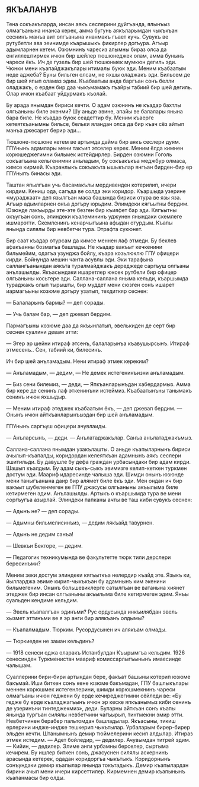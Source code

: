 ## ЯКЪАЛАНУВ

Тена сокъакъларда, инсан аякъ сеслерини дуйгъанда, ялынъыз олмагъанына инанса керек, амма бугунь аякъларымдан чыкъкъан сеснинъ манъа аит олгъанына инанмакъ гъает кучь.
Сувукъ ве рутубетли ава зеинимде къарышыкъ фикирлер догъура.
Агъыр адымларнен кетем.
Озюмнинъ чаресиз алымны бираз олса да енгиллештирмек ичюн бир шейлер тюшюнеджек олам, амма бунынъ чареси ёкъ.
Ич де гузель бир шей тюшюнмек мумкюн дегиль эди.
Чюнки мени къапайджакълары итималы буюк эди.
Меним къабаатым неде аджеба?
Буны бильген олсам, не яхшы оладжакъ эди.
Бильсем де бир шей япып оламаз эдим.
Къабаатым анда баргъан сонъ белли оладжакъ, о ерден бир даа чыкъмамакъ гъайры табиий бир шей дегиль.
Олар ичюн къабаат уйдурмакъ къолай.

Бу арада янымдан бириси кечти.
О адам озюнинъ не къадар бахтлы олгъаныны биле экенми?
Шу аньде эвине, апайы ве балалары янына бара биле.
Не къадар буюк сеадеттир бу.
Меним къаерге кетеяткъанымны бильсе, бельки яландан олса да бир къач сёз айтып манъа джесарет берир эди...

Тюшюне-тюшюне кетем ве артымда дайма бир аякъ сеслери дуям.
ГПУнынъ адамлары мени такъип этселер керек.
Меним ёлда кимнен корюшеджегимни бильмек истейдирлер.
Бирден озюмни Гоголь сокъагъына кельгенимни анъладым, бу сокъакъкъа меджбур олмаса, кимсе кирмей.
Къаранлыкъ сокъакъта ышыкълар янгъан бирден-бир ер ГПУныпъ бинасы эди.

Таштан япылгъан учь басамакълы мердивенден котерилип, ичери кирдим.
Кениш ода, сагъда ве солда эки коридор.
Къаршыда узерине «мураджаат» деп язылгъан маса башында бириси отура ве язы яза.
Агъыр адымларнен онъа догъру юрьдим.
Элимдеки кягъытны бердим.
Юзюнде лакъырды эте-эте безген бир къияфет бар эди.
Кягъытны окъугъан сонъ, элиндеки къалемининъ уджунен янындаки скемлеге ишмарэтти.
Скемленинъ кенарчыгъына афыдан отурдым.
Къапы янында силялы бир невбетчи тура.
Этрафта сукюнет.

Бир саат къадар отурсам да кимсе меннен лаф этмеди.
Бу беклев афакъанны бозмагъа башлады.
Не къадар вакъыт кечкенини бильмейим, одагъа узунджа бойлу, къара козьлюклю ГПУ офицери кирди.
Бойнунда мешин чанта асувлы эди.
Эки тарафына саллангъанындан аякъта туралмайджакъ дереджеде саргъуш олгъаны анълашылды.
Якъасындаки ишаретлер юксек рутбели бир офицер олгъаныны косьтере эди.
Саллана-саллана яныма кельди, къаршымда тураджакъ олып тырышты, бир муддет мени сюзген сонъ ишарет иармагъыны козюме догъру узатып, техдиткяр сеснен:

— Балаларынъ бармы? — деп сорады.

— Учь балам бар, — деп джевап бердим.

Пармагъыны козюме даа да якъынлатып, эвелькиден де серт бир сеснен суалини девам этти:

— Эгер эр шейни итираф этсенъ, балаларынъа къавушырсынъ.
Итираф этмесенъ..
Сен, табиий ки, билесинъ.

Ич бир шей анъламадым.
Нени итираф этмек кереким?

— Анъламадым, — дедим, — Не демек истегенинъизни анъламадым.

— Биз сени билемиз, — деди, — Япкъанларынъдан хабердармыз.
Амма бир кере де сенинъ лаф эткенинъни истеймиз.
Къабаатынъны танымакъ сенинъ ичюн яхшыдыр.

— Меним итираф этеджек къабаатым ёкъ, — деп джевап бердим. — Онынъ ичюн айткъанларынъыздан бир шей анъламадым.

ГПУнынъ саргъуш офицери ачувлаиды.

— Анъларсынъ, — деди. — Анълатаджакълар.
Санъа анълатаджакъмыз.

Саллана-саллана янымдан узакълашты.
О аньде къапыларнынъ бириси ачылып-къапалды, коридордан келеяткъан адамнынъ аякъ сеслери эшитильди.
Бу давушле бу дефа граждан урбасындаки бир адам кирди.
Шашып къалдым.
Бу адам сыкъ-сыкъ эвимизге келип-кеткен туркмен достум эди.
Маариф идаресинде чалыша эди.
Шимди онынъ юзюнде мени таныгъанына даир бир алямет биле ёкъ эди.
Мен ондан ич бир вакъыт шубеленмеген ве ГПУ джасусы олгъаныны акъылыма биле кетирмеген эдим.
Анълашылды.
Артыкъ о къаршымда тура ве мени соргъугъа азырлай.
Элиндеки папканы ачты ве таш киби сувукъ сеснен:

— Адынъ не? — деп сорады.

— Адымны бильмелисинъиз, — дедим лякъайд тавурнен.

— Адынъ не дедим санъа!

— Шевкъи Бекторе, — дедим.

— Педагогик техникумында ве факультетте тюрк тили дерслери бересинъми?

Меним зеки достум элиндеки кягъыткъа нелердир къайд эте.
Языкъ ки, йылларджа эвиме кирип-чыкъкъан бу адамнынъ ким экенини бильмегеним.
Онынъ большевиклерге сатылгъан ве ватанына хиянет этеджек бир инсан олгъаныны акъылыма биле кетирмеген эдим.
Янъы суальден кендиме кельдим.

— Эвель къапалгъан эдинъми?
Рус ордусында инкъилябдан эвель хызмет эттинъми ве я эр анги бир алякъанъ олдымы?

— Къапалмадым.
Тюрким.
Русордусынен ич алякъам олмады.

— Тюркиеден не заман кельдинъ?

— 1918 сенеси оджа оларакъ Истанбулдан Къырымгъа кельдим.
1926 сенесинден Туркменистан маариф комиссарлыгъынынъ имаесинде чалышам.

Суаллерини бири-бири артындан бере, факъат башыны котерип юзюме бакъмай.
Иши биткен сонъ кене юзюме бакъмадан, ГПУ башлыкълары меннен корюшмек истегенлерини, шимди корюшмекнинъ чареси олмагъаны ичюн геджени бу ерде кечиреджегимни сёйледи ве: «Бу гедже бу ерде къаладжагъынъ ичюн эр кеске япкъанымыз киби сенинъ де узеринъни тинтеджекмиз», деди.
Буларны айткъан сонъ къапы янында тургъан силялы невбетчини чагъырып, тинтмекни эмир этти.
Невбетчинен берабер пальтомдан башладылар.
Якъасыны, тикиш ерлерини индже-индже тешкерип чыкътылар.
Урбаларым бирер-бирер эльден кечти.
Штанымнынъ демир тюймелерини кесип алдылар.
Итираз этмек истедим.
— Адет бойледир, — дедилер.
Ачувымдан титрей эдим.
— Кийин, — дедилер.
Элиме анги урбамны берселер, сыртыма кечирем.
Бу ишлер биткен сонъ, джасуснен силялы аскернинъ арасында кетерек, одадан коридоргъа чыкътыкъ.
Коридорнынъ сонъундаки демир къапылар янында токътадыкъ.
Демир къапылардан бирини ачып мени ичери кирсеттилер.
Кирмемнен демир къапынынъ къапанмасы бир олды.
